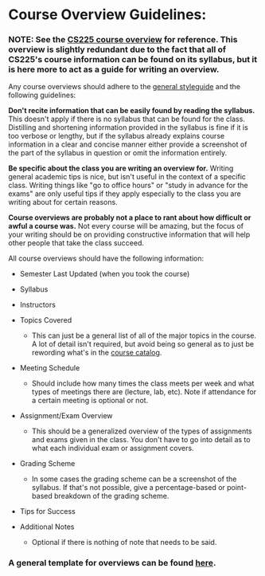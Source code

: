 # Course Overview Guidelines:

### NOTE: See the [CS225 course overview](https://github.com/mersaults/uiuc-cs-wiki/blob/main/guide/courseoverviews/cs225.md) for reference. This overview is slightly redundant due to the fact that all of CS225's course information can be found on its syllabus, but it is here more to act as a guide for writing an overview.

Any course overviews should adhere to the [general styleguide](https://github.com/mersaults/uiuc-cs-wiki/blob/main/styleguides/styleguide.md) and the following guidelines:

**Don't recite information that can be easily found by reading the syllabus.** This doesn't apply if there is no syllabus that can be found for the class. Distilling and shortening information provided in the syllabus is fine if it is too verbose or lengthy, but if the syllabus already explains course information in a clear and concise manner either provide a screenshot of the part of the syllabus in question or omit the information entirely.

**Be specific about the class you are writing an overview for.** Writing general academic tips is nice, but isn't useful in the context of a specific class. Writing things like "go to office hours" or "study in advance for the exams" are only useful tips if they apply especially to the class you are writing about for certain reasons.

**Course overviews are probably not a place to rant about how difficult or awful a course was.** Not every course will be amazing, but the focus of your writing should be on providing constructive information that will help other people that take the class succeed.

All course overviews should have the following information:

* Semester Last Updated (when you took the course)

* Syllabus

* Instructors

* Topics Covered
  * This can just be a general list of all of the major topics in the course. A lot of detail isn't required, but avoid being so general as to just be rewording what's in the [course catalog](http://catalog.illinois.edu/courses-of-instruction/cs/).
  
* Meeting Schedule
  * Should include how many times the class meets per week and what types of meetings there are (lecture, lab, etc). Note if attendance for a certain meeting is optional or not.
  
* Assignment/Exam Overview
  * This should be a generalized overview of the types of assignments and exams given in the class. You don't have to go into detail as to what each individual exam or assignment covers.

* Grading Scheme
  * In some cases the grading scheme can be a screenshot of the syllabus. If that's not possible, give a percentage-based or point-based breakdown of the grading scheme.

* Tips for Success

* Additional Notes
  * Optional if there is nothing of note that needs to be said.
 
 ### A general template for overviews can be found [here](https://github.com/mersaults/uiuc-cs-wiki/blob/main/guide/courseoverviews/template.md).
